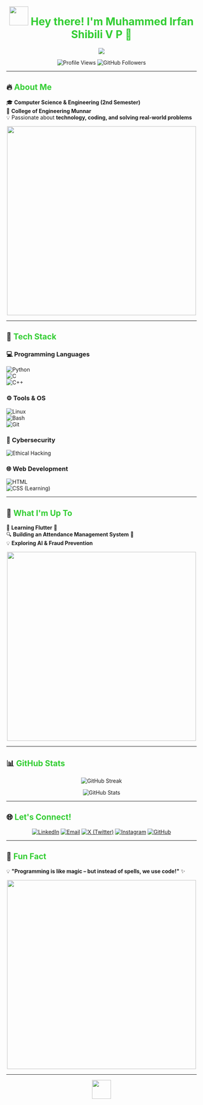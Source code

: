 <h1 align="center">  
  <img src="https://media.giphy.com/media/hvRJCLFzcasrR4ia7z/giphy.gif" width="50px">  
  <span style="color:#32CD32;">Hey there! I'm Muhammed Irfan Shibili V P 🚀</span>  
</h1>  

<p align="center">  
  <img src="https://readme-typing-svg.herokuapp.com?font=Fira+Code&size=22&duration=3000&pause=1000&color=32CD32&center=true&width=700&lines=🚀+Tech+Enthusiast+|+CSE+Student+|+Problem+Solver;💡+Passionate+about+Coding+and+Technology;🌍+Exploring+AI+and+Software+Development" />  
</p>  

<p align="center">  
  <img src="https://komarev.com/ghpvc/?username=irfanshiblivp&label=Profile%20Views&color=FF5733&style=for-the-badge" alt="Profile Views" />  
  <img src="https://img.shields.io/github/followers/irfanshiblivp?color=FF5733&label=Followers&style=for-the-badge" alt="GitHub Followers" />  
</p>  

---

## 🔥 <span style="color:#32CD32;">About Me</span>  

🎓 **Computer Science & Engineering (2nd Semester)**  
📍 **College of Engineering Munnar**  
💡 Passionate about **technology, coding, and solving real-world problems**  

<p align="center">  
  <img src="https://media.giphy.com/media/qgQUggAC3Pfv687qPC/giphy.gif" width="500px">  
</p>  

---

## 🚀 <span style="color:#32CD32;">Tech Stack</span>  

### 💻 **Programming Languages**  
![Python](https://img.shields.io/badge/Python-FFD700?style=for-the-badge&logo=python&logoColor=black)  
![C](https://img.shields.io/badge/C-007FFF?style=for-the-badge&logo=c&logoColor=white)  
![C++](https://img.shields.io/badge/C++-FF4500?style=for-the-badge&logo=c%2B%2B&logoColor=white)  

### ⚙️ **Tools & OS**  
![Linux](https://img.shields.io/badge/Linux-228B22?style=for-the-badge&logo=linux&logoColor=black)  
![Bash](https://img.shields.io/badge/Bash-808080?style=for-the-badge&logo=gnu-bash&logoColor=white)  
![Git](https://img.shields.io/badge/Git-DC143C?style=for-the-badge&logo=git&logoColor=white)  

### 🔐 **Cybersecurity**  
![Ethical Hacking](https://img.shields.io/badge/Ethical_Hacking-8B0000?style=for-the-badge&logo=kali-linux&logoColor=white)  

### 🌐 **Web Development**  
![HTML](https://img.shields.io/badge/HTML-F16529?style=for-the-badge&logo=html5&logoColor=white)  
![CSS (Learning)](https://img.shields.io/badge/CSS-264de4?style=for-the-badge&logo=css3&logoColor=white)  

---

## 🌱 <span style="color:#32CD32;">What I'm Up To</span>  

🚀 **Learning Flutter** 📱  
🔍 **Building an Attendance Management System** 🏫  
💡 **Exploring AI & Fraud Prevention**  

<p align="center">  
  <img src="https://media.giphy.com/media/L1R1tvI9svkIWwpVYr/giphy.gif" width="500px">  
</p>  

---

## 📊 <span style="color:#32CD32;">GitHub Stats</span>  

<p align="center">  
  <img src="https://github-readme-streak-stats.herokuapp.com/?user=irfanshiblivp&theme=tokyonight" alt="GitHub Streak" />  
</p>  

<p align="center">  
  <img src="https://github-readme-stats.vercel.app/api?username=irfanshiblivp&show_icons=true&theme=tokyonight" alt="GitHub Stats" />  
</p>  

---

## 🌐 <span style="color:#32CD32;">Let's Connect!</span>  

<p align="center">  
  <a href="https://www.linkedin.com/in/irfanshibli"><img src="https://img.shields.io/badge/LinkedIn-0077B5?style=for-the-badge&logo=linkedin&logoColor=white" alt="LinkedIn"></a>  
  <a href="mailto:vpirfanshibli@gmail.com"><img src="https://img.shields.io/badge/Email-D14836?style=for-the-badge&logo=gmail&logoColor=white" alt="Email"></a>  
  <a href="https://twitter.com/irfanshiblivp"><img src="https://img.shields.io/badge/X-1DA1F2?style=for-the-badge&logo=twitter&logoColor=white" alt="X (Twitter)"></a>  
  <a href="https://instagram.com/irfan_shibli"><img src="https://img.shields.io/badge/Instagram-E1306C?style=for-the-badge&logo=instagram&logoColor=white" alt="Instagram"></a>  
  <a href="https://github.com/irfanshiblivp"><img src="https://img.shields.io/badge/GitHub-333333?style=for-the-badge&logo=github&logoColor=white" alt="GitHub"></a>  
</p>  

---

## 🎉 <span style="color:#32CD32;">Fun Fact</span>  

💡 **"Programming is like magic – but instead of spells, we use code!"** ✨  

<p align="center">  
  <img src="https://media.giphy.com/media/ZVik7pBtu9dNS/giphy.gif" width="500px">  
</p>  

---

<p align="center">  
  <img src="https://media.giphy.com/media/j2pOGeGYKe2xCCKwfi/giphy.gif" width="50px">  
</p>  

